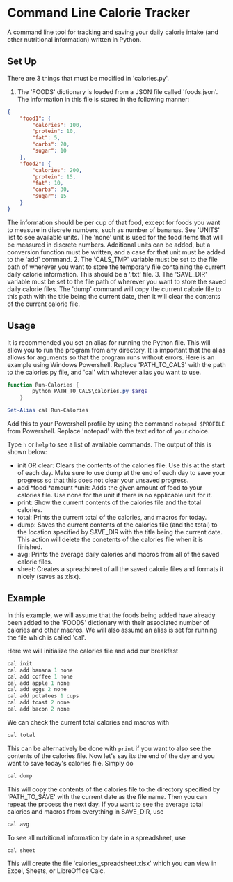 # Command Line Calorie Tracker
A command line tool for tracking and saving your daily calorie intake (and other nutritional information) written in Python.

## Set Up
There are 3 things that must be modified in 'calories.py'. 
1. The 'FOODS' dictionary is loaded from a JSON file called 'foods.json'. The information in this file is stored in the following manner:
```json
{
    "food1": {
        "calories": 100,
        "protein": 10,
        "fat": 5,
        "carbs": 20,
        "sugar": 10
    },
    "food2": {
        "calories": 200,
        "protein": 15,
        "fat": 10,
        "carbs": 30,
        "sugar": 15
    }
}
```
The information should be per cup of that food, except for foods you want to measure in discrete numbers, such as number of bananas. See 'UNITS' list to see available units. The 'none' unit is used for the food items that will be measured in discrete numbers. Additional units can be added, but a conversion function must be written, and a case for that unit must be added to the 'add' command.
2. The 'CALS_TMP' variable must be set to the file path of wherever you want to store the temporary file containing the current daily calorie information. This should be a '.txt' file.
3. The 'SAVE_DIR' variable must be set to the file path of wherever you want to store the saved daily calorie files. The 'dump' command will copy the current calorie file to this path with the title being the current date, then it will clear the contents of the current calorie file.

## Usage
It is recommended you set an alias for running the Python file. This will allow you to run the program from any directory. It is important that the alias allows for arguments so that the program runs without errors. Here is an example using Windows Powershell. Replace 'PATH_TO_CALS' with the path to the calories.py file, and 'cal' with whatever alias you want to use.

```powershell
function Run-Calories {
		python PATH_TO_CALS\calories.py $args
	}

Set-Alias cal Run-Calories
```

Add this to your Powershell profile by using the command ```notepad $PROFILE``` from Powershell. Replace 'notepad' with the text editor of your choice.

Type ```h``` or ```help``` to see a list of available commands. The output of this is shown below:

  - init OR clear: Clears the contents of the calories file. Use this at the start of each day. Make sure to use dump at the end of each day to save your progress so that this does not clear your unsaved progress.
  - add *food *amount *unit: Adds the given amount of food to your calories file. Use none for the unit if there is no applicable unit for it.
  - print: Show the current contents of the calories file and the total calories.
  - total: Prints the current total of the calories, and macros for today.
  - dump: Saves the current contents of the calories file (and the total) to the location specified by SAVE_DIR with the title being the current date. This action will delete the conetents of the calories file when it is finished.
  - avg: Prints the average daily calories and macros from all of the saved calorie files.
  - sheet: Creates a spreadsheet of all the saved calorie files and formats it nicely (saves as xlsx).

## Example
In this example, we will assume that the foods being added have already been added to the 'FOODS' dictionary with their associated number of calories and other macros. We will also assume an alias is set for running the file which is called 'cal'.

Here we will initialize the calories file and add our breakfast

```powershell
cal init
cal add banana 1 none
cal add coffee 1 none
cal add apple 1 none
cal add eggs 2 none
cal add potatoes 1 cups
cal add toast 2 none
cal add bacon 2 none
```

We can check the current total calories and macros with

```powershell
cal total
```

This can be alternatively be done with ```print``` if you want to also see the contents of the calories file. Now let's say its the end of the day and you want to save today's calories file. Simply do

```powershell
cal dump
```

This will copy the contents of the calories file to the directory specified by 'PATH_TO_SAVE' with the current date as the file name. Then you can repeat the process the next day. If you want to see the average total calories and macros from everything in SAVE_DIR, use 

```powershell
cal avg
```

To see all nutritional information by date in a spreadsheet, use 

```powershell
cal sheet
```

This will create the file 'calories_spreadsheet.xlsx' which you can view in Excel, Sheets, or LibreOffice Calc.
